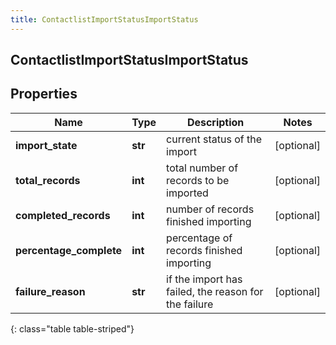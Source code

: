 ```yaml
---
title: ContactlistImportStatusImportStatus
---
```

## ContactlistImportStatusImportStatus

## Properties

|Name | Type | Description | Notes|
|------------ | ------------- | ------------- | -------------|
| **import_state** | **str** | current status of the import | [optional] |
| **total_records** | **int** | total number of records to be imported | [optional] |
| **completed_records** | **int** | number of records finished importing | [optional] |
| **percentage_complete** | **int** | percentage of records finished importing | [optional] |
| **failure_reason** | **str** | if the import has failed, the reason for the failure | [optional] |
{: class="table table-striped"}


